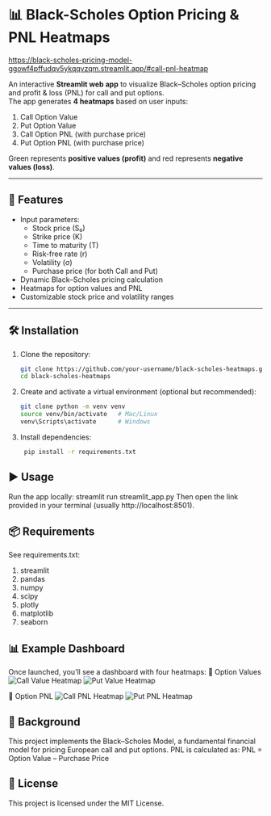 # 📊 Black-Scholes Option Pricing & PNL Heatmaps

https://black-scholes-pricing-model-ggowf4pffudqv5ykqqvzqm.streamlit.app/#call-pnl-heatmap 

An interactive **Streamlit web app** to visualize Black–Scholes option pricing and profit & loss (PNL) for call and put options.  
The app generates **4 heatmaps** based on user inputs:  

1. Call Option Value  
2. Put Option Value  
3. Call Option PNL (with purchase price)  
4. Put Option PNL (with purchase price)  

Green represents **positive values (profit)** and red represents **negative values (loss)**.

---

## 🚀 Features
- Input parameters:
  - Stock price (S₀)  
  - Strike price (K)  
  - Time to maturity (T)  
  - Risk-free rate (r)  
  - Volatility (σ)  
  - Purchase price (for both Call and Put)  
- Dynamic Black–Scholes pricing calculation  
- Heatmaps for option values and PNL  
- Customizable stock price and volatility ranges  

---

## 🛠️ Installation

1. Clone the repository:
   ```bash
   git clone https://github.com/your-username/black-scholes-heatmaps.git
   cd black-scholes-heatmaps
2. Create and activate a virtual environment (optional but recommended):
     ```bash
    git clone python -m venv venv
    source venv/bin/activate   # Mac/Linux
    venv\Scripts\activate      # Windows
3. Install dependencies:
   ```bash
    pip install -r requirements.txt
## ▶️ Usage
Run the app locally:
streamlit run streamlit_app.py
Then open the link provided in your terminal (usually http://localhost:8501).
## 📦 Requirements
See requirements.txt:
1. streamlit
2. pandas
3. numpy
4. scipy
5. plotly
6. matplotlib
7. seaborn
## 📊 Example Dashboard
Once launched, you’ll see a dashboard with four heatmaps:
  🔹 Option Values 
    ![Call Value Heatmap](Screenshots/Call_Value.png)
    ![Put Value Heatmap](Screenshots/Put_Value.png)

  🔹 Option PNL
    ![Call PNL Heatmap](Screenshots/Call_Pnl.png)
    ![Put PNL Heatmap](Screenshots/Put_Pnl.png)
## 📖 Background
This project implements the Black–Scholes Model, a fundamental financial model for pricing European call and put options.
PNL is calculated as:
PNL = Option Value – Purchase Price
## 📝 License
This project is licensed under the MIT License.
